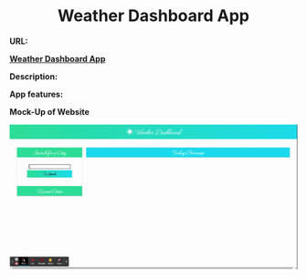 <h1 align="center">Weather Dashboard App</h1>
<p><b>URL: <b></p><a href="https://icohen90.github.io/challenge6/"> Weather Dashboard App</a>

  <p><b>Description: </b></p>
  
  <p><b>App features:</b></p>
  
  <p><b>Mock-Up of Website</b></p>
  <img src="https://github.com/icohen90/challenge6/blob/main/assets/images/Weather%20App.gif">
